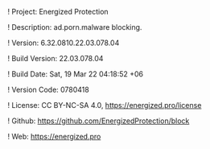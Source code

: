 ! Project: Energized Protection

! Description: ad.porn.malware blocking.

! Version: 6.32.0810.22.03.078.04

! Build Version: 22.03.078.04

! Build Date: Sat, 19 Mar 22 04:18:52 +06

! Version Code: 0780418

! License: CC BY-NC-SA 4.0, https://energized.pro/license

! Github: https://github.com/EnergizedProtection/block

! Web: https://energized.pro

